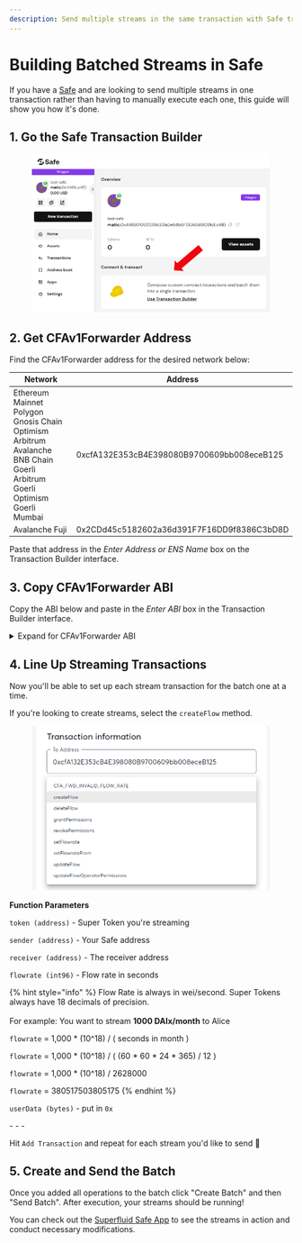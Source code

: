 ```yaml
---
description: Send multiple streams in the same transaction with Safe transaction batching
---
```


# Building Batched Streams in Safe

If you have a [Safe](https://app.safe.global/welcome) and are looking to send multiple streams in one transaction rather than having to manually execute each one, this guide will show you how it's done.&#x20;

## 1. Go the Safe Transaction Builder

<figure><img src="../../../.gitbook/assets/image (5).png" alt="" width="563"><figcaption></figcaption></figure>

## 2. Get CFAv1Forwarder Address

Find the CFAv1Forwarder address for the desired network below:

<table><thead><tr><th width="255">Network</th><th>Address</th></tr></thead><tbody><tr><td>Ethereum Mainnet<br>Polygon<br>Gnosis Chain<br>Optimism<br>Arbitrum<br>Avalanche<br>BNB Chain<br>Goerli<br>Arbitrum Goerli<br>Optimism Goerli<br>Mumbai</td><td>0xcfA132E353cB4E398080B9700609bb008eceB125</td></tr><tr><td>Avalanche Fuji</td><td>0x2CDd45c5182602a36d391F7F16DD9f8386C3bD8D</td></tr></tbody></table>

Paste that address in the _Enter Address or ENS Name_ box on the Transaction Builder interface.

## 3. Copy CFAv1Forwarder ABI

Copy the ABI below and paste in the _Enter ABI_ box in the Transaction Builder interface.&#x20;

<details>

<summary> Expand for CFAv1Forwarder ABI</summary>

Hover over the code box below and click the copy icon on the top right.

```json
[
    {
      "inputs": [
        {
          "internalType": "contract ISuperfluid",
          "name": "host",
          "type": "address"
        }
      ],
      "stateMutability": "nonpayable",
      "type": "constructor"
    },
    {
      "inputs": [],
      "name": "CFA_FWD_INVALID_FLOW_RATE",
      "type": "error"
    },
    {
      "inputs": [
        {
          "internalType": "contract ISuperToken",
          "name": "token",
          "type": "address"
        },
        {
          "internalType": "address",
          "name": "sender",
          "type": "address"
        },
        {
          "internalType": "address",
          "name": "receiver",
          "type": "address"
        },
        {
          "internalType": "int96",
          "name": "flowrate",
          "type": "int96"
        },
        {
          "internalType": "bytes",
          "name": "userData",
          "type": "bytes"
        }
      ],
      "name": "createFlow",
      "outputs": [
        {
          "internalType": "bool",
          "name": "",
          "type": "bool"
        }
      ],
      "stateMutability": "nonpayable",
      "type": "function"
    },
    {
      "inputs": [
        {
          "internalType": "contract ISuperToken",
          "name": "token",
          "type": "address"
        },
        {
          "internalType": "address",
          "name": "sender",
          "type": "address"
        },
        {
          "internalType": "address",
          "name": "receiver",
          "type": "address"
        },
        {
          "internalType": "bytes",
          "name": "userData",
          "type": "bytes"
        }
      ],
      "name": "deleteFlow",
      "outputs": [
        {
          "internalType": "bool",
          "name": "",
          "type": "bool"
        }
      ],
      "stateMutability": "nonpayable",
      "type": "function"
    },
    {
      "inputs": [
        {
          "internalType": "contract ISuperToken",
          "name": "token",
          "type": "address"
        },
        {
          "internalType": "address",
          "name": "account",
          "type": "address"
        }
      ],
      "name": "getAccountFlowInfo",
      "outputs": [
        {
          "internalType": "uint256",
          "name": "lastUpdated",
          "type": "uint256"
        },
        {
          "internalType": "int96",
          "name": "flowrate",
          "type": "int96"
        },
        {
          "internalType": "uint256",
          "name": "deposit",
          "type": "uint256"
        },
        {
          "internalType": "uint256",
          "name": "owedDeposit",
          "type": "uint256"
        }
      ],
      "stateMutability": "view",
      "type": "function"
    },
    {
      "inputs": [
        {
          "internalType": "contract ISuperToken",
          "name": "token",
          "type": "address"
        },
        {
          "internalType": "address",
          "name": "account",
          "type": "address"
        }
      ],
      "name": "getAccountFlowrate",
      "outputs": [
        {
          "internalType": "int96",
          "name": "flowrate",
          "type": "int96"
        }
      ],
      "stateMutability": "view",
      "type": "function"
    },
    {
      "inputs": [
        {
          "internalType": "contract ISuperToken",
          "name": "token",
          "type": "address"
        },
        {
          "internalType": "int96",
          "name": "flowrate",
          "type": "int96"
        }
      ],
      "name": "getBufferAmountByFlowrate",
      "outputs": [
        {
          "internalType": "uint256",
          "name": "bufferAmount",
          "type": "uint256"
        }
      ],
      "stateMutability": "view",
      "type": "function"
    },
    {
      "inputs": [
        {
          "internalType": "contract ISuperToken",
          "name": "token",
          "type": "address"
        },
        {
          "internalType": "address",
          "name": "sender",
          "type": "address"
        },
        {
          "internalType": "address",
          "name": "receiver",
          "type": "address"
        }
      ],
      "name": "getFlowInfo",
      "outputs": [
        {
          "internalType": "uint256",
          "name": "lastUpdated",
          "type": "uint256"
        },
        {
          "internalType": "int96",
          "name": "flowrate",
          "type": "int96"
        },
        {
          "internalType": "uint256",
          "name": "deposit",
          "type": "uint256"
        },
        {
          "internalType": "uint256",
          "name": "owedDeposit",
          "type": "uint256"
        }
      ],
      "stateMutability": "view",
      "type": "function"
    },
    {
      "inputs": [
        {
          "internalType": "contract ISuperToken",
          "name": "token",
          "type": "address"
        },
        {
          "internalType": "address",
          "name": "sender",
          "type": "address"
        },
        {
          "internalType": "address",
          "name": "flowOperator",
          "type": "address"
        }
      ],
      "name": "getFlowOperatorPermissions",
      "outputs": [
        {
          "internalType": "uint8",
          "name": "permissions",
          "type": "uint8"
        },
        {
          "internalType": "int96",
          "name": "flowrateAllowance",
          "type": "int96"
        }
      ],
      "stateMutability": "view",
      "type": "function"
    },
    {
      "inputs": [
        {
          "internalType": "contract ISuperToken",
          "name": "token",
          "type": "address"
        },
        {
          "internalType": "address",
          "name": "sender",
          "type": "address"
        },
        {
          "internalType": "address",
          "name": "receiver",
          "type": "address"
        }
      ],
      "name": "getFlowrate",
      "outputs": [
        {
          "internalType": "int96",
          "name": "flowrate",
          "type": "int96"
        }
      ],
      "stateMutability": "view",
      "type": "function"
    },
    {
      "inputs": [
        {
          "internalType": "contract ISuperToken",
          "name": "token",
          "type": "address"
        },
        {
          "internalType": "address",
          "name": "flowOperator",
          "type": "address"
        }
      ],
      "name": "grantPermissions",
      "outputs": [
        {
          "internalType": "bool",
          "name": "",
          "type": "bool"
        }
      ],
      "stateMutability": "nonpayable",
      "type": "function"
    },
    {
      "inputs": [
        {
          "internalType": "contract ISuperToken",
          "name": "token",
          "type": "address"
        },
        {
          "internalType": "address",
          "name": "flowOperator",
          "type": "address"
        }
      ],
      "name": "revokePermissions",
      "outputs": [
        {
          "internalType": "bool",
          "name": "",
          "type": "bool"
        }
      ],
      "stateMutability": "nonpayable",
      "type": "function"
    },
    {
      "inputs": [
        {
          "internalType": "contract ISuperToken",
          "name": "token",
          "type": "address"
        },
        {
          "internalType": "address",
          "name": "receiver",
          "type": "address"
        },
        {
          "internalType": "int96",
          "name": "flowrate",
          "type": "int96"
        }
      ],
      "name": "setFlowrate",
      "outputs": [
        {
          "internalType": "bool",
          "name": "",
          "type": "bool"
        }
      ],
      "stateMutability": "nonpayable",
      "type": "function"
    },
    {
      "inputs": [
        {
          "internalType": "contract ISuperToken",
          "name": "token",
          "type": "address"
        },
        {
          "internalType": "address",
          "name": "sender",
          "type": "address"
        },
        {
          "internalType": "address",
          "name": "receiver",
          "type": "address"
        },
        {
          "internalType": "int96",
          "name": "flowrate",
          "type": "int96"
        }
      ],
      "name": "setFlowrateFrom",
      "outputs": [
        {
          "internalType": "bool",
          "name": "",
          "type": "bool"
        }
      ],
      "stateMutability": "nonpayable",
      "type": "function"
    },
    {
      "inputs": [
        {
          "internalType": "contract ISuperToken",
          "name": "token",
          "type": "address"
        },
        {
          "internalType": "address",
          "name": "sender",
          "type": "address"
        },
        {
          "internalType": "address",
          "name": "receiver",
          "type": "address"
        },
        {
          "internalType": "int96",
          "name": "flowrate",
          "type": "int96"
        },
        {
          "internalType": "bytes",
          "name": "userData",
          "type": "bytes"
        }
      ],
      "name": "updateFlow",
      "outputs": [
        {
          "internalType": "bool",
          "name": "",
          "type": "bool"
        }
      ],
      "stateMutability": "nonpayable",
      "type": "function"
    },
    {
      "inputs": [
        {
          "internalType": "contract ISuperToken",
          "name": "token",
          "type": "address"
        },
        {
          "internalType": "address",
          "name": "flowOperator",
          "type": "address"
        },
        {
          "internalType": "uint8",
          "name": "permissions",
          "type": "uint8"
        },
        {
          "internalType": "int96",
          "name": "flowrateAllowance",
          "type": "int96"
        }
      ],
      "name": "updateFlowOperatorPermissions",
      "outputs": [
        {
          "internalType": "bool",
          "name": "",
          "type": "bool"
        }
      ],
      "stateMutability": "nonpayable",
      "type": "function"
    }
]
```

</details>

## 4. Line Up Streaming Transactions

Now you'll be able to set up each stream transaction for the batch one at a time.&#x20;

If you're looking to create streams, select the `createFlow` method.

<figure><img src="../../../.gitbook/assets/image (4).png" alt="" width="520"><figcaption></figcaption></figure>

**Function Parameters**

`token (address)` - Super Token you're streaming

`sender (address)` - Your Safe address

`receiver (address)` - The receiver address

`flowrate (int96)` - Flow rate in seconds

{% hint style="info" %}
Flow Rate is always in wei/second. Super Tokens always have 18 decimals of precision. \
\
For example: You want to stream **1000 DAIx/month** to Alice

`flowrate` = 1,000 \* (10^18) / ( seconds in month )

`flowrate` = 1,000 \* (10^18) / ( (60 \* 60 \* 24 \* 365) / 12  )

`flowrate` = 1,000 \* (10^18) / 2628000

`flowrate` = 380517503805175
{% endhint %}

`userData (bytes)` - put in `0x`

\- - -

Hit `Add Transaction` and repeat for each stream you'd like to send :repeat:

## 5. Create and Send the Batch

Once you added all operations to the batch click "Create Batch" and then "Send Batch". After execution, your streams should be running!

You can check out the [Superfluid Safe App](https://app.safe.global/share/safe-app?appUrl=https%3A%2F%2Fapp.superfluid.finance%2F\&chain=matic) to see the streams in action and conduct necessary modifications.
